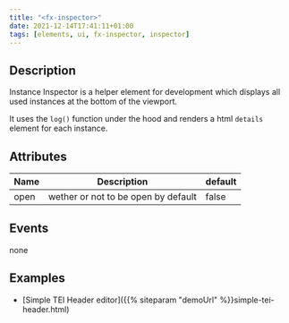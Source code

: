 ```yaml
---
title: "<fx-inspector>"
date: 2021-12-14T17:41:11+01:00
tags: [elements, ui, fx-inspector, inspector]
---
```

## Description

Instance Inspector is a helper element for development which
displays all used instances at the bottom of the viewport.

It uses the `log()` function under the hood and renders 
a html `details` element for each instance.


## Attributes

| Name | Description | default |
|------|-------------|------- |
| open | wether or not to be open by default | false |

## Events

none

## Examples

* [Simple TEI Header editor]({{% siteparam "demoUrl" %}}simple-tei-header.html)



